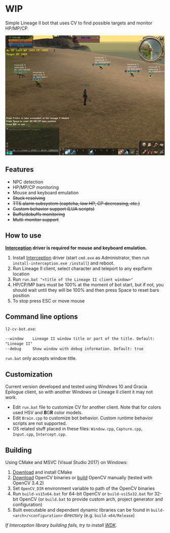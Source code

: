 # WIP

Simple Lineage II bot that uses CV to find possible targets and monitor HP/MP/CP.

[![Video](preview.png)](https://www.youtube.com/watch?v=nuiD7ezc-Lw&feature=youtu.be "Video")

## Features

* NPC detection
* HP/MP/CP monitoring
* Mouse and keyboard emulation
* ~~Stuck resolving~~
* ~~TTS alarm subsystem (captcha, low HP, CP decreasing, etc.)~~
* ~~Custom behavior support (LUA scripts)~~
* ~~Buffs/debuffs monitoring~~
* ~~Multi-monitor support~~

## How to use

**[Interception](https://github.com/oblitum/Interception) driver is required for mouse and keyboard emulation.**

1. Install [Interception](https://github.com/oblitum/Interception/releases) driver (start `cmd.exe` as Administrator, then run `install-interception.exe /install`) and reboot.
2. Run Lineage II client, select character and teleport to any exp/farm location
3. Run `run.bat "<title of the Lineage II client window>"`
4. HP/CP/MP bars must be 100% at the moment of bot start, but if not, you should wait until they will be 100% and then press Space to reset bars position
5. To stop press ESC or move mouse

## Command line options

`l2-cv-bot.exe`:

```
--window    Lineage II window title or part of the title. Default: "Lineage II"
--debug     Show window with debug information. Default: true
```

`run.bat` only accepts window title.

## Customization

Current version developed and tested using Windows 10 and Gracia Epilogue client, so with another Windows or Lineage II client it may not work.

* Edit `run.bat` file to customize CV for another client. Note that for colors used HSV and **B**G**R** color models.
* Edit `Brain.cpp` to customize bot behavior. Custom runtime behavior scripts are not supported.
* OS related stuff placed in these files: `Window.cpp`, `Capture.cpp`, `Input.cpp`, `Intercept.cpp`.

## Building

Using CMake and MSVC (Visual Studio 2017) on Windows:

1. [Download](https://cmake.org/download/) and install CMake
2. [Download](https://opencv.org/releases.html) OpenCV binaries or [build](https://github.com/opencv/opencv) OpenCV manually (tested with OpenCV 3.4.2)
3. Set `OpenCV_DIR` environment variable to path of the OpenCV binaries
4. Run `build-vs15x64.bat` for 64-bit OpenCV or `build-vs15x32.bat` for 32-bit OpenCV (or `build.bat` to provide custom arch, project generator and configuration)
5. Built executable and dependent dynamic libraries can be found in `build-<arch>/<configuration>` directory (e.g. `build-x64/Release`)

*If Interception library building fails, try to install [WDK](https://www.microsoft.com/en-us/download/details.aspx?id=11800).*